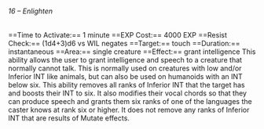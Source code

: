 ###### 16 – Enlighten
==Time to Activate:== 1 minute
==EXP Cost:== 4000 EXP
==Resist Check:== (1d4+3)d6 vs WIL negates
==Target:== touch
==Duration:== instantaneous
==Area:== single creature
==Effect:== grant intelligence
This ability allows the user to grant intelligence and speech to a creature that normally cannot talk. This is normally used on creatures with low and/or Inferior INT like animals, but can also be used on humanoids with an INT below six. This ability removes all ranks of Inferior INT that the target has and boosts their INT to six. It also modifies their vocal chords so that they can produce speech and grants them six ranks of one of the languages the caster knows at rank six or higher. It does not remove any ranks of Inferior INT that are results of Mutate effects.
